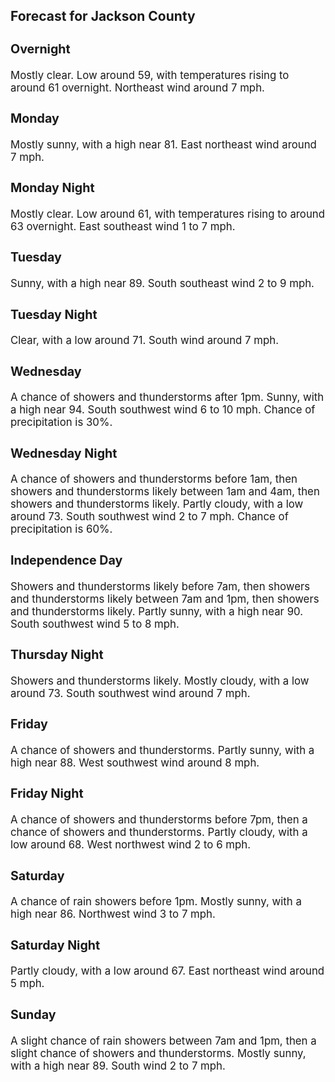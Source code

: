 <div>
   <h2>Forecast for Jackson County</h2>
   <p>
      <div style="font-size:120%">
         <h3>Overnight</h3>Mostly clear. Low around 59, with temperatures rising to around 61 overnight. Northeast wind around 7 mph.<br></div>
   </p>
   <p>
      <div style="font-size:120%">
         <h3>Monday</h3>Mostly sunny, with a high near 81. East northeast wind around 7 mph.<br></div>
   </p>
   <p>
      <div style="font-size:120%">
         <h3>Monday Night</h3>Mostly clear. Low around 61, with temperatures rising to around 63 overnight. East southeast wind 1 to 7 mph.<br></div>
   </p>
   <p>
      <div style="font-size:120%">
         <h3>Tuesday</h3>Sunny, with a high near 89. South southeast wind 2 to 9 mph.<br></div>
   </p>
   <p>
      <div style="font-size:120%">
         <h3>Tuesday Night</h3>Clear, with a low around 71. South wind around 7 mph.<br></div>
   </p>
   <p>
      <div style="font-size:120%">
         <h3>Wednesday</h3>A chance of showers and thunderstorms after 1pm. Sunny, with a high near 94. South southwest wind 6 to 10 mph. Chance of precipitation
         is 30%.<br></div>
   </p>
   <p>
      <div style="font-size:120%">
         <h3>Wednesday Night</h3>A chance of showers and thunderstorms before 1am, then showers and thunderstorms likely between 1am and 4am, then showers
         and thunderstorms likely. Partly cloudy, with a low around 73. South southwest wind 2 to 7 mph. Chance of precipitation is
         60%.<br></div>
   </p>
   <p>
      <div style="font-size:120%">
         <h3>Independence Day</h3>Showers and thunderstorms likely before 7am, then showers and thunderstorms likely between 7am and 1pm, then showers and thunderstorms
         likely. Partly sunny, with a high near 90. South southwest wind 5 to 8 mph.<br></div>
   </p>
   <p>
      <div style="font-size:120%">
         <h3>Thursday Night</h3>Showers and thunderstorms likely. Mostly cloudy, with a low around 73. South southwest wind around 7 mph.<br></div>
   </p>
   <p>
      <div style="font-size:120%">
         <h3>Friday</h3>A chance of showers and thunderstorms. Partly sunny, with a high near 88. West southwest wind around 8 mph.<br></div>
   </p>
   <p>
      <div style="font-size:120%">
         <h3>Friday Night</h3>A chance of showers and thunderstorms before 7pm, then a chance of showers and thunderstorms. Partly cloudy, with a low around
         68. West northwest wind 2 to 6 mph.<br></div>
   </p>
   <p>
      <div style="font-size:120%">
         <h3>Saturday</h3>A chance of rain showers before 1pm. Mostly sunny, with a high near 86. Northwest wind 3 to 7 mph.<br></div>
   </p>
   <p>
      <div style="font-size:120%">
         <h3>Saturday Night</h3>Partly cloudy, with a low around 67. East northeast wind around 5 mph.<br></div>
   </p>
   <p>
      <div style="font-size:120%">
         <h3>Sunday</h3>A slight chance of rain showers between 7am and 1pm, then a slight chance of showers and thunderstorms. Mostly sunny, with
         a high near 89. South wind 2 to 7 mph.<br></div>
   </p>
</div>